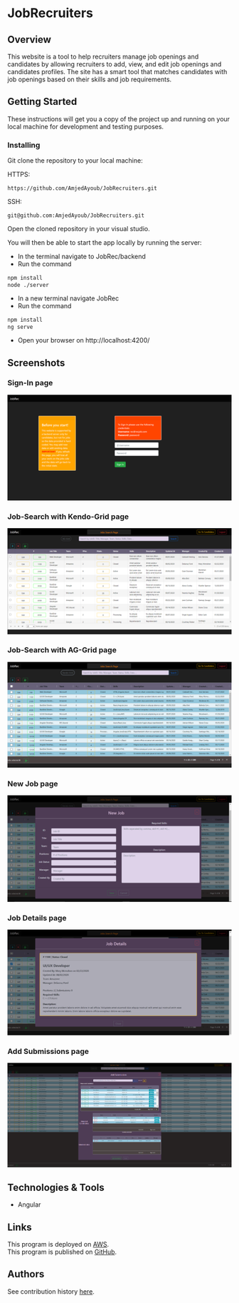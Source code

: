# JobRecruiters

## Overview

This website is a tool to help recruiters manage job openings and candidates by allowing recruiters to add, view, and edit job openings and candidates profiles. 
The site has a smart tool that matches candidates with job openings based on their skills and job requirements.

## Getting Started
These instructions will get you a copy of the project up and running on your local machine for development and testing purposes.

### Installing
Git clone the repository to your local machine:

HTTPS:
```
https://github.com/AmjedAyoub/JobRecruiters.git
```
SSH:
```
git@github.com:AmjedAyoub/JobRecruiters.git
```
Open the cloned repository in your visual studio.

You will then be able to start the app locally by running the server:
* In the terminal navigate to JobRec/backend
* Run the command
```
npm install
node ./server
```
* In a new terminal navigate JobRec 
* Run the command
```
npm install
ng serve
```
* Open your browser on http://localhost:4200/

## Screenshots

### Sign-In page
![Image](./assets/1.PNG)

### Job-Search with Kendo-Grid page
![Image](./assets/2.PNG)

### Job-Search with AG-Grid page
![Image](./assets/3.PNG)

### New Job page
![Image](./assets/4.PNG)

### Job Details page
![Image](./assets/5.PNG)

### Add Submissions page
![Image](./assets/6.PNG)

## Technologies & Tools
* Angular

## Links
This program is deployed on [AWS](http://recjobs.us-east-2.elasticbeanstalk.com).\
This program is published on [GitHub](https://github.com/AmjedAyoub/JobRecruiters).

## Authors
See contribution history [here](https://github.com/AmjedAyoub/JobRecruiters/graphs/contributors).